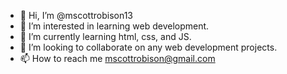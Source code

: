 - 👋 Hi, I’m @mscottrobison13
- 👀 I’m interested in learning web development.
- 🌱 I’m currently learning html, css, and JS.
- 💞️ I’m looking to collaborate on any web development projects.
- 📫 How to reach me mscottrobison@gmail.com

<!---
mscottrobison13/mscottrobison13 is a ✨ special ✨ repository because its `README.md` (this file) appears on your GitHub profile.
You can click the Preview link to take a look at your changes.
--->
